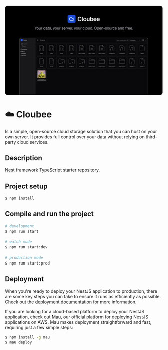 <p align="center">
  <img src="https://github.com/cloubee-cloud-storage/.github/blob/main/cloubee-preview.png" alt="Cloubee" />
</p>

# ☁️ Cloubee

Is a simple, open-source cloud storage solution that you can host on your own server. It provides full control over your data without relying on third-party cloud services.


## Description

[Nest](https://github.com/nestjs/nest) framework TypeScript starter repository.

## Project setup

```bash
$ npm install
```

## Compile and run the project

```bash
# development
$ npm run start

# watch mode
$ npm run start:dev

# production mode
$ npm run start:prod
```

## Deployment

When you're ready to deploy your NestJS application to production, there are some key steps you can take to ensure it runs as efficiently as possible. Check out the [deployment documentation](https://docs.nestjs.com/deployment) for more information.

If you are looking for a cloud-based platform to deploy your NestJS application, check out [Mau](https://mau.nestjs.com), our official platform for deploying NestJS applications on AWS. Mau makes deployment straightforward and fast, requiring just a few simple steps:

```bash
$ npm install -g mau
$ mau deploy